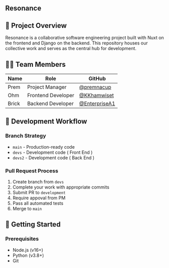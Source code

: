 ## Resonance

## 🌟 Project Overview

Resonance is a collaborative software engineering project built with Nuxt on the frontend and Django on the backend. This repository houses our collective work and serves as the central hub for development.

## 👨‍💻 Team Members

| Name | Role | GitHub |
|------|------|--------|
| Prem | Project Manager | [@premnacup](https://github.com/premnacup) |
| Ohm | Frontend Developer | [@KKhamwiset](https://github.com/KKhamwiset) |
| Brick | Backend Developer | [@EnterpriseA1](https://github.com/EnterpriseA1) |

## 🔄 Development Workflow

### Branch Strategy
- `main` - Production-ready code
- `devs` - Development code ( Front End )
- `devs2` - Development code ( Back End )

### Pull Request Process
1. Create branch from `devs`
2. Complete your work with appropriate commits
3. Submit PR to `development`
4. Require appoval from PM
5. Pass all automated tests
6. Merge to `main`

## 🚀 Getting Started

### Prerequisites
- Node.js (v16+)
- Python (v3.8+)
- Git
